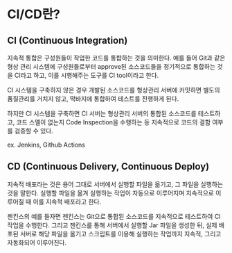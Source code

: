 # CI/CD란?

## CI (Continuous Integration)
지속적 통합은 구성원들이 작업한 코드를 통합하는 것을 의미한다. 예를 들어 Git과 같은 형상 관리 시스템에 구성원들로부터 approve된 소스코드들을 정기적으로 통합하는 것을 CI라고 하고, 이를 시행해주는 도구를 CI tool이라고 한다.

CI 시스템을 구축하지 않은 경우 개발된 소스코드를 형상관리 서버에 커밋하면 별도의 품질관리를 거치지 않고, 막바지에 통합하여 테스트를 진행하게 된다. 

하지만 CI 시스템을 구축하면 CI 서버는 형상관리 서버의 통합된 소스코드를 테스트하고, 코드 스멜이 없는지 Code Inspection을 수행하는 등 지속적으로 코드의 결함 여부를 검증할 수 있다.

ex. Jenkins, Github Actions

## CD (Continuous Delivery, Continuous Deploy)
지속적 배포라는 것은 용어 그대로 서버에서 실행할 파일을 옮기고, 그 파일을 실행하는 것을 말한다. 실행할 파일을 옮겨 실행하는 작업이 자동으로 이루어지며 지속적으로 이루어질 때 이를 지속적 배포라고 한다.

젠킨스의 예를 들자면 젠킨스는 Git으로 통합된 소스코드를 지속적으로 테스트하여 CI 작업을 수행한다. 그리고 젠킨스를 통해 서버에서 실행할 Jar 파일을 생성한 뒤, 실제 배포된 서버로 해당 파일을 옮기고 스크립트를 이용해 실행하는 작업까지 지속적, 그리고 자동화되어 이루어진다. 